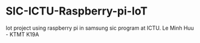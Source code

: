 # SIC-ICTU-Raspberry-pi-IoT
Iot project using raspberry pi in samsung sic program at ICTU. Le Minh Huu - KTMT K19A
